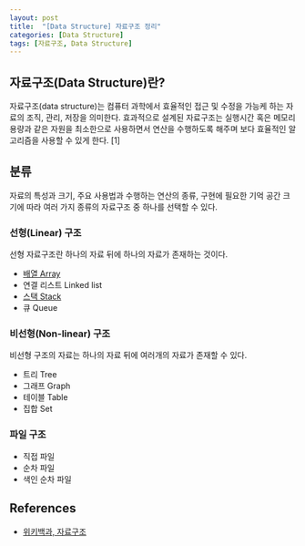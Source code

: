 ```yaml
--- 
layout: post
title:  "[Data Structure] 자료구조 정리"
categories: [Data Structure]
tags: [자료구조, Data Structure]
---
```


## 자료구조(Data Structure)란?

자료구조(data structure)는 컴퓨터 과학에서 효율적인 접근 및 수정을 가능케 하는 자료의 조직, 관리, 저장을 의미한다. 효과적으로 설계된 자료구조는 실행시간 혹은 메모리 용량과 같은 자원을 최소한으로 사용하면서 연산을 수행하도록 해주며 보다 효율적인 알고리즘을 사용할 수 있게 한다. [1]

## 분류

자료의 특성과 크기, 주요 사용법과 수행하는 연산의 종류, 구현에 필요한 기억 공간 크기에 따라 여러 가지 종류의 자료구조 중 하나를 선택할 수 있다.

### 선형(Linear) 구조



선형 자료구조란 하나의 자료 뒤에 하나의 자료가 존재하는 것이다.

- [배열 Array](https://woohyunkwon.github.io/data/structure/2022/01/04/Array.html)
- 연결 리스트 Linked list
- [스택 Stack](https://woohyunkwon.github.io/data/structure/2022/01/01/Stack.html)
- 큐 Queue

### 비선형(Non-linear) 구조

비선형 구조의 자료는 하나의 자료 뒤에 여러개의 자료가 존재할 수 있다.

- 트리 Tree
- 그래프 Graph
- 테이블 Table
- 집합 Set

### 파일 구조

- 직접 파일
- 순차 파일
- 색인 순차 파일

## References

- [위키백과, 자료구조](https://ko.wikipedia.org/wiki/%EC%9E%90%EB%A3%8C_%EA%B5%AC%EC%A1%B0)